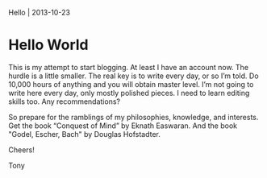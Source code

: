 Hello | 2013-10-23

Hello World
=============

This is my attempt to start blogging. At least I have an account now.
The hurdle is a little smaller. The real key is to write every day,
or so I’m told. Do 10,000 hours of anything and you will obtain master level.
I’m not going to write here every day, only mostly polished pieces.
I need to learn editing skills too. Any recommendations?


So prepare for the ramblings of my philosophies, knowledge, and interests.
Get the book “Conquest of Mind” by Eknath Easwaran.
And the book "Godel, Escher, Bach" by Douglas Hofstadter.

Cheers!

Tony
